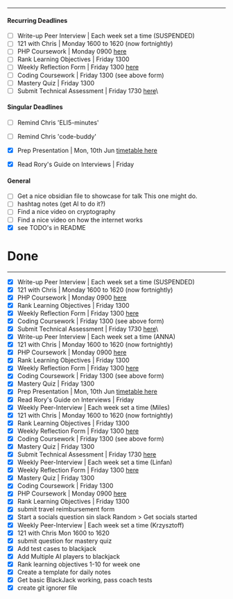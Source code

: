 ___

#### Recurring Deadlines


- [ ] Write-up Peer Interview              |    Each week set a time (SUSPENDED) 
- [ ] 121 with Chris                               |    Monday 1600 to 1620 (now fortnightly)
- [ ] PHP Coursework                          |    Monday 0900  [here](https://docs.google.com/document/d/1H8-uBk7b8iZrpQCBW4xbB92COojucd8maU5uyoonWkw/edit)
- [ ] Rank Learning Objectives           |    Friday 1300
- [ ] Weekly Reflection Form              |    Friday 1300 [here](https://airtable.com/app9tRh5EmYaiAdWX/shrnTPl5HUGtSkdn6)
- [ ] Coding Coursework                     |    Friday 1300 (see above form)
- [ ] Mastery Quiz                                |    Friday 1300
- [ ] Submit Technical Assessment   |    Friday 1730 [here](https://airtable.com/app9tRh5EmYaiAdWX/shrVNPT7mwRvRDiIy)\

#### Singular Deadlines


- [ ] Remind Chris 'ELI5-minutes'
- [ ] Remind Chris 'code-buddy'
- [x] Prep Presentation                          |    Mon, 10th Jun [timetable here](https://docs.google.com/spreadsheets/d/1BA6PGT8liEZO39e8jfcXN8swcsd09vVQsBOlgYTfHVQ/edit#gid=0)
- [x] Read Rory's Guide on Interviews |   Friday


#### General

- [ ] Get a nice obsidian file to showcase for talk 
      This one might do.
- [ ] hashtag notes (get AI to do it?)
- [ ] Find a nice video on cryptography
- [ ] Find a nice video on how the internet works
- [x] see TODO's in README

# Done
___

- [x] Write-up Peer Interview              |    Each week set a time (SUSPENDED) 
- [x] 121 with Chris                               |    Monday 1600 to 1620 (now fortnightly)
- [x] PHP Coursework                          |    Monday 0900  [here](https://docs.google.com/document/d/1H8-uBk7b8iZrpQCBW4xbB92COojucd8maU5uyoonWkw/edit)
- [x] Rank Learning Objectives           |    Friday 1300
- [x] Weekly Reflection Form              |    Friday 1300 [here](https://airtable.com/app9tRh5EmYaiAdWX/shrnTPl5HUGtSkdn6)
- [x] Coding Coursework                     |    Friday 1300 (see above form)
- [x] Submit Technical Assessment   |    Friday 1730 [here](https://airtable.com/app9tRh5EmYaiAdWX/shrVNPT7mwRvRDiIy)\
- [x] Write-up Peer Interview              |    Each week set a time (ANNA) 
- [x] 121 with Chris                               |    Monday 1600 to 1620 (now fortnightly)
- [x] PHP Coursework                          |    Monday 0900  [here](https://docs.google.com/document/d/1H8-uBk7b8iZrpQCBW4xbB92COojucd8maU5uyoonWkw/edit)
- [x] Rank Learning Objectives           |    Friday 1300
- [x] Weekly Reflection Form              |    Friday 1300 [here](https://airtable.com/app9tRh5EmYaiAdWX/shrnTPl5HUGtSkdn6)
- [x] Coding Coursework                     |    Friday 1300 (see above form)
- [x] Mastery Quiz                                |    Friday 1300
- [x] Prep Presentation                          |    Mon, 10th Jun [timetable here](https://docs.google.com/spreadsheets/d/1BA6PGT8liEZO39e8jfcXN8swcsd09vVQsBOlgYTfHVQ/edit#gid=0)
- [x] Read Rory's Guide on Interviews |   Friday
- [x] Weekly Peer-Interview                |    Each week set a time (Miles)
- [x] 121 with Chris                               |    Monday 1600 to 1620 (now fortnightly)
- [x] Rank Learning Objectives           |    Friday 1300
- [x] Weekly Reflection Form              |    Friday 1300 [here](https://airtable.com/app9tRh5EmYaiAdWX/shrnTPl5HUGtSkdn6)
- [x] Coding Coursework                     |    Friday 1300 (see above form)
- [x] Mastery Quiz                                |    Friday 1300
- [x] Submit Technical Assessment   |    Friday 1730 [here](https://airtable.com/app9tRh5EmYaiAdWX/shrVNPT7mwRvRDiIy)
- [x] Weekly Peer-Interview                |    Each week set a time (Linfan)
- [x] Weekly Reflection Form              |    Friday 1300 [here](https://airtable.com/app9tRh5EmYaiAdWX/shrnTPl5HUGtSkdn6)
- [x] Mastery Quiz                                |    Friday 1300
- [x] Coding Coursework                     |    Friday 1300 
- [x] PHP Coursework                          |    Monday 0900  [here](https://docs.google.com/document/d/11dJBXOzuohnu-e17TDkAsOu5-jkXyVEkelSfIGe8h7U/edit?pli=1)
- [x] Rank Learning Objectives           |    Friday 1300
- [x] submit travel reimbursement form
- [x] Start a socials question sin slack Random > Get socials started
- [x] Weekly Peer-Interview                |    Each week set a time (Krzysztoff)
- [x] 121 with Chris Mon 1600 to 1620
- [x] submit question for mastery quiz
- [x] Add test cases to blackjack
- [x] Add Multiple AI players to blackjack
- [x] Rank learning objectives 1-10 for week one
- [x] Create a template for daily notes 
- [x] Get basic BlackJack working, pass coach tests
- [x] create git ignorer file
